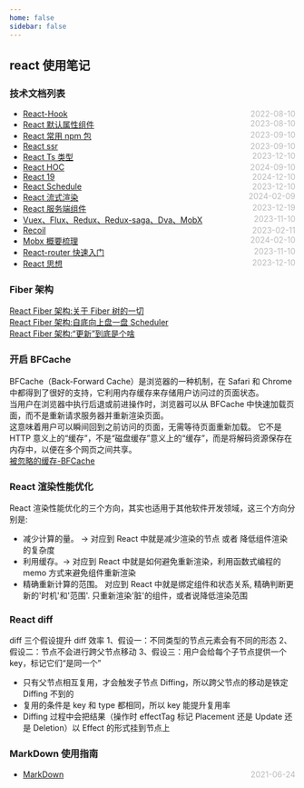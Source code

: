 ```yaml
---
home: false
sidebar: false
---
```


## react 使用笔记

### 技术文档列表

- [React-Hook](./hooks) <span style="color:#bbb; float:right">2022-08-10</span>
- [React 默认属性组件](./default-prop-hoc) <span style="color:#bbb; float:right">2023-08-10</span>
- [React 常用 npm 包](./npm-package) <span style="color:#bbb; float:right">2023-09-10</span>
- [React ssr](./ssr) <span style="color:#bbb; float:right">2023-09-10</span>
- [React Ts 类型](./react-ts) <span style="color:#bbb; float:right">2023-12-10</span>
- [React HOC](./react-hoc) <span style="color:#bbb; float:right">2024-09-10</span>
- [React 19](./react-19) <span style="color:#bbb; float:right">2024-12-10</span>
- [React Schedule](./react-schedule) <span style="color:#bbb; float:right">2023-12-10</span>
- [React 流式渲染](https://zhuanlan.zhihu.com/p/639505410?utm_id=0) <span style="color:#bbb; float:right">2024-02-09</span>
- [React 服务端组件](https://sorrycc.com/why-react-server-components/) <span style="color:#bbb; float:right">2023-12-19</span>
- [Vuex、Flux、Redux、Redux-saga、Dva、MobX](https://zhuanlan.zhihu.com/p/53599723) <span style="color:#bbb; float:right">2023-11-10</span>
- [Recoil](https://juejin.cn/post/7259168207055175739) <span style="color:#bbb; float:right">2023-02-11</span>
- [Mobx 概要梳理](https://article.juejin.cn/post/6914179461957025800) <span style="color:#bbb; float:right">2024-02-10</span>
- [React-router 快速入门](https://segmentfault.com/a/1190000014294604) <span style="color:#bbb; float:right">2023-11-10</span>
- [React 思想](https://react.iamkasong.com/preparation/idea.html#react-%E7%90%86%E5%BF%B5) <span style="color:#bbb; float:right">2023-12-10</span>

### Fiber 架构

[React Fiber 架构:关于 Fiber 树的一切](https://zhuanlan.zhihu.com/p/525244896)  
[React Fiber 架构:自底向上盘一盘 Scheduler](https://zhuanlan.zhihu.com/p/538378360)  
[React Fiber 架构:“更新”到底是个啥](https://zhuanlan.zhihu.com/p/546865854)

### 开启 BFCache

BFCache（Back-Forward Cache）是浏览器的一种机制，在 Safari 和 Chrome 中都得到了很好的支持，它利用内存缓存来存储用户访问过的页面状态。  
当用户在浏览器中执行后退或前进操作时，浏览器可以从 BFCache 中快速加载页面，而不是重新请求服务器并重新渲染页面。  
这意味着用户可以瞬间回到之前访问的页面，无需等待页面重新加载。
它不是 HTTP 意义上的“缓存”，不是“磁盘缓存”意义上的“缓存”，而是将解码资源保存在内存中，以便在多个网页之间共享。  
[被忽略的缓存-BFCache](https://cloud.tencent.com/developer/article/2350456?areaId=106001)

### React 渲染性能优化

React 渲染性能优化的三个方向，其实也适用于其他软件开发领域，这三个方向分别是:

- 减少计算的量。 -> 对应到 React 中就是减少渲染的节点 或者 降低组件渲染的复杂度
- 利用缓存。-> 对应到 React 中就是如何避免重新渲染，利用函数式编程的 memo 方式来避免组件重新渲染
- 精确重新计算的范围。 对应到 React 中就是绑定组件和状态关系, 精确判断更新的'时机'和'范围'. 只重新渲染'脏'的组件，或者说降低渲染范围

### React diff

diff 三个假设提升 diff 效率
1、假设一：不同类型的节点元素会有不同的形态
2、假设二：节点不会进行跨父节点移动
3、假设三：用户会给每个子节点提供一个 key，标记它们“是同一个”

- 只有父节点相互复用，才会触发子节点 Diffing，所以跨父节点的移动是铁定 Diffing 不到的
- 复用的条件是 key 和 type 都相同，所以 key 能提升复用率
- Diffing 过程中会把结果（操作时 effectTag 标记 Placement 还是 Update 还是 Deletion）以 Effect 的形式挂到节点上

### MarkDown 使用指南

- [MarkDown](../blog-daily/use-markdown) <span style="color:#bbb; float:right">2021-06-24</span>
